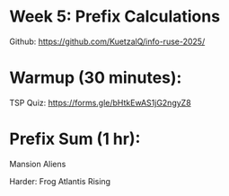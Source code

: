 # **Week 5: Prefix Calculations**

Github: https://github.com/KuetzalQ/info-ruse-2025/ <br>

# Warmup (30 minutes):
TSP Quiz: https://forms.gle/bHtkEwAS1jG2ngyZ8 <br>

# Prefix Sum (1 hr):
Mansion
Aliens

Harder:
Frog
Atlantis Rising